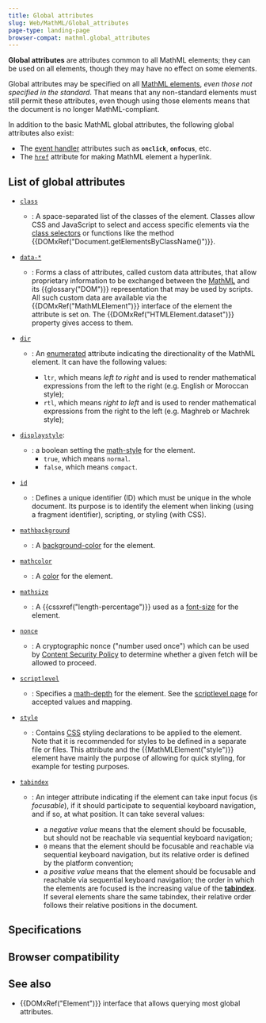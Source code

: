 ```yaml
---
title: Global attributes
slug: Web/MathML/Global_attributes
page-type: landing-page
browser-compat: mathml.global_attributes
---
```




**Global attributes** are attributes common to all MathML elements; they can be used on all elements, though they may have no effect on some elements.

Global attributes may be specified on all [MathML elements](/Web/MathML/Element), _even those not specified in the standard_. That means that any non-standard elements must still permit these attributes, even though using those elements means that the document is no longer MathML-compliant.

In addition to the basic MathML global attributes, the following global attributes also exist:

- The [event handler](/Web/Events/Event_handlers) attributes such as **`onclick`**, **`onfocus`**, etc.
- The [`href`](/Web/MathML/Global_attributes/href) attribute for making MathML element a hyperlink.

## List of global attributes

- [`class`](/Web/HTML/Global_attributes/class)
  - : A space-separated list of the classes of the element. Classes allow CSS and JavaScript to select and access specific elements via the [class selectors](/Web/CSS/Class_selectors) or functions like the method {{DOMxRef("Document.getElementsByClassName()")}}.
- [`data-*`](/Web/HTML/Global_attributes/data-*)
  - : Forms a class of attributes, called custom data attributes, that allow proprietary information to be exchanged between the [MathML](/Web/MathML) and its {{glossary("DOM")}} representation that may be used by scripts. All such custom data are available via the {{DOMxRef("MathMLElement")}} interface of the element the attribute is set on. The {{DOMxRef("HTMLElement.dataset")}} property gives access to them.
- [`dir`](/Web/MathML/Global_attributes/dir)

  - : An [enumerated](/Glossary/Enumerated) attribute indicating the directionality of the MathML element. It can have the following values:

    - `ltr`, which means _left to right_ and is used to render mathematical expressions from the left to the right (e.g. English or Moroccan style);
    - `rtl`, which means _right to left_ and is used to render mathematical expressions from the right to the left (e.g. Maghreb or Machrek style);

- [`displaystyle`](/Web/MathML/Global_attributes/displaystyle):

  - : a boolean setting the [math-style](/Web/CSS/math-style) for the element.
    - `true`, which means `normal`.
    - `false`, which means `compact`.

- [`id`](/Web/HTML/Global_attributes/id)

  - : Defines a unique identifier (ID) which must be unique in the whole document. Its purpose is to identify the element when linking (using a fragment identifier), scripting, or styling (with CSS).

- [`mathbackground`](/Web/MathML/Global_attributes/mathbackground)

  - : A [background-color](/Web/CSS/background-color) for the element.

- [`mathcolor`](/Web/MathML/Global_attributes/mathcolor)

  - : A [color](/Web/CSS/color) for the element.

- [`mathsize`](/Web/MathML/Global_attributes/mathsize)

  - : A {{cssxref("length-percentage")}} used as a [font-size](/Web/CSS/font-size) for the element.

- [`nonce`](/Web/HTML/Global_attributes/nonce)

  - : A cryptographic nonce ("number used once") which can be used by [Content Security Policy](/Web/HTTP/CSP) to determine whether a given fetch will be allowed to proceed.

- [`scriptlevel`](/Web/MathML/Global_attributes/scriptlevel)

  - : Specifies a [math-depth](/Web/CSS/math-depth) for the element. See the [scriptlevel page](/Web/MathML/Global_attributes/scriptlevel#values) for accepted values and mapping.

- [`style`](/Web/HTML/Global_attributes/style)
  - : Contains [CSS](/Web/CSS) styling declarations to be applied to the element. Note that it is recommended for styles to be defined in a separate file or files. This attribute and the {{MathMLElement("style")}} element have mainly the purpose of allowing for quick styling, for example for testing purposes.
- [`tabindex`](/Web/HTML/Global_attributes/tabindex)

  - : An integer attribute indicating if the element can take input focus (is _focusable_), if it should participate to sequential keyboard navigation, and if so, at what position. It can take several values:

    - a _negative value_ means that the element should be focusable, but should not be reachable via sequential keyboard navigation;
    - `0` means that the element should be focusable and reachable via sequential keyboard navigation, but its relative order is defined by the platform convention;
    - a _positive value_ means that the element should be focusable and reachable via sequential keyboard navigation; the order in which the elements are focused is the increasing value of the [**tabindex**](#tabindex). If several elements share the same tabindex, their relative order follows their relative positions in the document.

## Specifications



## Browser compatibility



## See also

- {{DOMxRef("Element")}} interface that allows querying most global attributes.
